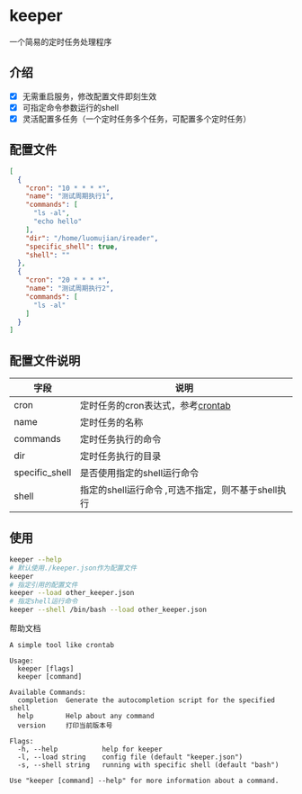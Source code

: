 # keeper

一个简易的定时任务处理程序

## 介绍

- [x] 无需重启服务，修改配置文件即刻生效
- [x] 可指定命令参数运行的shell
- [x] 灵活配置多任务（一个定时任务多个任务，可配置多个定时任务）

## 配置文件

```json
[
  {
    "cron": "10 * * * *",
    "name": "测试周期执行1",
    "commands": [
      "ls -al",
      "echo hello"
    ],
    "dir": "/home/luomujian/ireader",
    "specific_shell": true,
    "shell": ""
  },
  {
    "cron": "20 * * * *",
    "name": "测试周期执行2",
    "commands": [
      "ls -al"
    ]
  }
]
```

## 配置文件说明

| 字段             | 说明                                              |
|----------------|-------------------------------------------------|
| cron           | 定时任务的cron表达式，参考[crontab](https://crontab.guru/) |
| name           | 定时任务的名称                                         |
| commands       | 定时任务执行的命令                                       |
| dir            | 定时任务执行的目录                                       |
| specific_shell | 是否使用指定的shell运行命令                                |
| shell          | 指定的shell运行命令 ,可选不指定，则不基于shell执行                 |

## 使用

```bash
keeper --help
# 默认使用./keeper.json作为配置文件
keeper
# 指定引用的配置文件
keeper --load other_keeper.json
# 指定shell运行命令
keeper --shell /bin/bash --load other_keeper.json
```

帮助文档

```shell
A simple tool like crontab

Usage:
  keeper [flags]
  keeper [command]

Available Commands:
  completion  Generate the autocompletion script for the specified shell
  help        Help about any command
  version     打印当前版本号

Flags:
  -h, --help           help for keeper
  -l, --load string    config file (default "keeper.json")
  -s, --shell string   running with specific shell (default "bash")

Use "keeper [command] --help" for more information about a command.
```